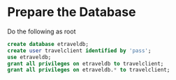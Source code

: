 # Prepare the Database

Do the following as root

```sql
create database etraveldb;
create user travelclient identified by 'pass';
use etraveldb;
grant all privileges on etraveldb to travelclient;
grant all privileges on etraveldb.* to travelclient;
```